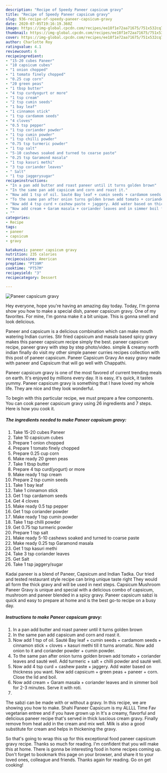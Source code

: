 ```yaml
---
description: "Recipe of Speedy Paneer capsicum gravy"
title: "Recipe of Speedy Paneer capsicum gravy"
slug: 936-recipe-of-speedy-paneer-capsicum-gravy
date: 2020-07-05T19:16:19.360Z
image: https://img-global.cpcdn.com/recipes/ee18f1e72aa71675/751x532cq70/paneer-capsicum-gravy-recipe-main-photo.jpg
thumbnail: https://img-global.cpcdn.com/recipes/ee18f1e72aa71675/751x532cq70/paneer-capsicum-gravy-recipe-main-photo.jpg
cover: https://img-global.cpcdn.com/recipes/ee18f1e72aa71675/751x532cq70/paneer-capsicum-gravy-recipe-main-photo.jpg
author: Charlotte Roy
ratingvalue: 4.1
reviewcount: 6
recipeingredient:
- "15-20 cubes Paneer"
- "10 capsicum cubes"
- "1 onion chopped"
- "1 tomato finely chopped"
- "0.25 cup corn"
- "20 green peas"
- "1 tbsp butter"
- "4 tsp curdyogurt or more"
- "1 tsp cream"
- "2 tsp cumin seeds"
- "1 bay leaf"
- "1 cinnamon stick"
- "1 tsp cardamom seeds"
- "4 cloves"
- "0.5 tsp pepper"
- "1 tsp coriander powder"
- "1 tsp cumin powder"
- "1 tsp chilli powder"
- "0.75 tsp turmeric powder"
- "1 tsp salt"
- "5-10 cashews soaked and turned to coarse paste"
- "0.25 tsp Garamond masala"
- "1 tsp kasuri methi"
- "3 tsp coriander leaves"
- " Salt"
- "1 tsp jaggerysugar"
recipeinstructions:
- "In a pan add butter and roast paneer until it turns golden brown"
- "In the same pan add capsicum and corn and roast it."
- "Now add 1 tsp of oil. Sauté Bay leaf + cumin seeds + cardamom seeds + cinnamon stick + cloves + kasuri methi till it turns aromatic. Now add onion to it and coriander powder + cumin powder."
- "To the same pan after onion turns golden brown add tomato + coriander leaves and sauté well. Add turmeric + salt + chilli powder and sauté well."
- "Now add 4 tsp curd + cashew paste + jaggery. Add water based on thickness you want. Now add capsicum + green peas + paneer + corn. Close the lid and boil."
- "Now add cream + Garam masala + coriander leaves and in simmer boil for 2-3 minutes. Serve it with roti."
- ""
categories:
- Recipe
tags:
- paneer
- capsicum
- gravy

katakunci: paneer capsicum gravy 
nutrition: 235 calories
recipecuisine: American
preptime: "PT39M"
cooktime: "PT57M"
recipeyield: "3"
recipecategory: Dessert

---
```



![Paneer capsicum gravy](https://img-global.cpcdn.com/recipes/ee18f1e72aa71675/751x532cq70/paneer-capsicum-gravy-recipe-main-photo.jpg)

Hey everyone, hope you're having an amazing day today. Today, I'm gonna show you how to make a special dish, paneer capsicum gravy. One of my favorites. For mine, I'm gonna make it a bit unique. This is gonna smell and look delicious.

Paneer and capsicum is a delicious combination which can make mouth watering Indian curries. Stir fried capsicum and masala based spicy gravy makes this paneer capsicum recipe simply the best. paneer capsicum recipe, paneer gravy with step by step photo/video. simple &amp; creamy north indian finally do visit my other simple paneer curries recipes collection with this post of paneer capsicum. Paneer Capsicum Gravy An easy gravy made with paneer and Capsicum that will go well with Chappathi.

Paneer capsicum gravy is one of the most favored of current trending meals on earth. It's enjoyed by millions every day. It is easy, it's quick, it tastes yummy. Paneer capsicum gravy is something that I have loved my whole life. They are nice and they look wonderful.


To begin with this particular recipe, we must prepare a few components. You can cook paneer capsicum gravy using 26 ingredients and 7 steps. Here is how you cook it.

<!--inarticleads1-->

##### The ingredients needed to make Paneer capsicum gravy:

1. Take 15-20 cubes Paneer
1. Take 10 capsicum cubes
1. Prepare 1 onion chopped
1. Prepare 1 tomato finely chopped
1. Prepare 0.25 cup corn
1. Make ready 20 green peas
1. Take 1 tbsp butter
1. Prepare 4 tsp curd(yogurt) or more
1. Make ready 1 tsp cream
1. Prepare 2 tsp cumin seeds
1. Take 1 bay leaf
1. Take 1 cinnamon stick
1. Get 1 tsp cardamom seeds
1. Get 4 cloves
1. Make ready 0.5 tsp pepper
1. Get 1 tsp coriander powder
1. Make ready 1 tsp cumin powder
1. Take 1 tsp chilli powder
1. Get 0.75 tsp turmeric powder
1. Prepare 1 tsp salt
1. Make ready 5-10 cashews soaked and turned to coarse paste
1. Make ready 0.25 tsp Garamond masala
1. Get 1 tsp kasuri methi
1. Take 3 tsp coriander leaves
1. Get  Salt
1. Take 1 tsp jaggery/sugar


Kadai paneer is a blend of Paneer, Capsicum and Indian Tadka. Our tried and tested restaurant style recipe can bring unique taste right They would all form the thick gravy and will be used in next steps. Capsicum Mushroom Paneer Gravy is unique and special with a delicious combo of capsicum, mushroom and paneer blended in a spicy gravy. Paneer capsicum sabzi is quick and easy to prepare at home and is the best go-to recipe on a busy day. 

<!--inarticleads2-->

##### Instructions to make Paneer capsicum gravy:

1. In a pan add butter and roast paneer until it turns golden brown
1. In the same pan add capsicum and corn and roast it.
1. Now add 1 tsp of oil. Sauté Bay leaf + cumin seeds + cardamom seeds + cinnamon stick + cloves + kasuri methi till it turns aromatic. Now add onion to it and coriander powder + cumin powder.
1. To the same pan after onion turns golden brown add tomato + coriander leaves and sauté well. Add turmeric + salt + chilli powder and sauté well.
1. Now add 4 tsp curd + cashew paste + jaggery. Add water based on thickness you want. Now add capsicum + green peas + paneer + corn. Close the lid and boil.
1. Now add cream + Garam masala + coriander leaves and in simmer boil for 2-3 minutes. Serve it with roti.
1. 


The sabzi can be made with or without a gravy. In this recipe, we are showing you how to make. Shahi Paneer Capsicum is my ALLLL Time Fav vegetarian entree and if you have grown up in It&#39;s a creamy, flavorful and delicious paneer recipe that&#39;s served in thick luscious cream gravy. Finally remove from heat add in the cream and mix well. Milk is also a good substitute for cream and helps in thickening the gravy. 

So that's going to wrap this up for this exceptional food paneer capsicum gravy recipe. Thanks so much for reading. I'm confident that you will make this at home. There is gonna be interesting food in home recipes coming up. Don't forget to bookmark this page on your browser, and share it to your loved ones, colleague and friends. Thanks again for reading. Go on get cooking!
